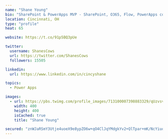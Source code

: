 ```yaml
---
name: "Shane Young"
bio: "SharePoint & PowerApps MVP - SharePoint, O365, Flow, PowerApps consulting? @PowerApps911 | Pure Snark? You found it."
location: Cincinnati, OH
type: "profile"
heat: 65

website: https://t.co/91p5BQ3pUe

twitter:
  username: ShanesCows
  url: https://twitter.com/ShanesCows
  followers: 15505

linkedin:
  url: https://www.linkedin.com/in/cincyshane

topics:
  - Power Apps

images:
  - url: https://pbs.twimg.com/profile_images/713100007398883329/qUzvsvQ3_400x400.jpg
    width: 400
    height: 400
    isCached: true
    title: "Shane Young"

secured: "znWJaRSmY3Utje4uoeX9e8ypZO6w+qO4ClJqYMdgkYv2+QlTpar+mK/NcYiuqDBve8WuCpo6A6Q6N8w12kXoH7CMKZYaQa2YBTYXR+NXtFO0fCXisMKnZ/ptF4kQN8AW+6hWU5a0XvVCcizqQRpFCUubwBWeyf8VSDxw+EZzjsOgI8kl7fq+xAD8ETwRqjLmLtrDA6bg4NCeO5z+bEykE4e76Ns97uaYr31E+QsgJ66AiZqZIwDIdovpN62dR5lCOkd6MRXelN7JYod2hsKlcnh4wXIwLxtZIqCZ7CkYHX34hw3IBClfDM3EZAAtofIdilQ50LdwJFBc507By8qUDjGwkrSTRvBw2upWKL2agZBBgpTsZmCPVzBgw5a91z6RScWjx99VKWXCXvmC6ZCTSBVuKFSpBBZjJ/pHiLqeAII=;SFAzmvVurOMl2MQplqPz0w=="
---
```


